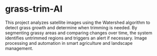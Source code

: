 # grass-trim-AI
This project analyzes satellite images using the Watershed algorithm to detect grass growth and determine when trimming is needed. By segmenting grassy areas and comparing changes over time, the system identifies untrimmed regions and triggers an alert if necessary. Image processing and automation in smart agriculture and landscape management.
